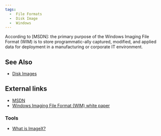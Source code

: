 ```yaml
---
tags:
  -  File Formats
  -  Disk Image
  -  Windows
---
```

According to \[MSDN\]: the primary purpose of the Windows Imaging File
Format (WIM) is to store programmatic-ally captured, modified, and
applied data for deployment in a manufacturing or corporate IT
environment.

## See Also

* [Disk Images](disk_images.md)

## External links

* [MSDN](https://learn.microsoft.com/en-us/previous-versions/msdn10/dd861280(v=msdn.10))
* [Windows Imaging File Format (WIM) white paper](https://www.microsoft.com/en-us/download/details.aspx?id=13096)

### Tools

* [What is ImageX?](https://learn.microsoft.com/en-us/previous-versions/windows/it-pro/windows-vista/cc722145(v=ws.10))
